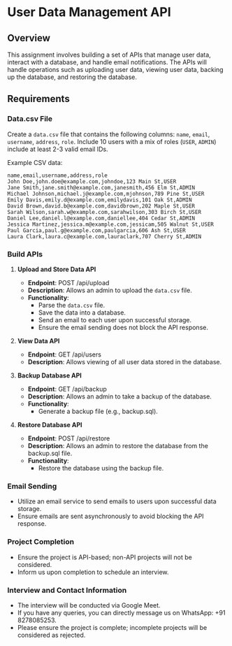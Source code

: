# User Data Management API

## Overview
This assignment involves building a set of APIs that manage user data, interact with a database, and handle email notifications. The APIs will handle operations such as uploading user data, viewing user data, backing up the database, and restoring the database.

## Requirements

### Data.csv File
Create a `data.csv` file that contains the following columns: `name`, `email`, `username`, `address`, `role`. Include 10 users with a mix of roles (`USER`, `ADMIN`) include at least 2-3 valid email IDs.

Example CSV data:
```
name,email,username,address,role
John Doe,john.doe@example.com,johndoe,123 Main St,USER
Jane Smith,jane.smith@example.com,janesmith,456 Elm St,ADMIN
Michael Johnson,michael.j@example.com,mjohnson,789 Pine St,USER
Emily Davis,emily.d@example.com,emilydavis,101 Oak St,ADMIN
David Brown,david.b@example.com,davidbrown,202 Maple St,USER
Sarah Wilson,sarah.w@example.com,sarahwilson,303 Birch St,USER
Daniel Lee,daniel.l@example.com,daniellee,404 Cedar St,ADMIN
Jessica Martinez,jessica.m@example.com,jessicam,505 Walnut St,USER
Paul Garcia,paul.g@example.com,paulgarcia,606 Ash St,USER
Laura Clark,laura.c@example.com,lauraclark,707 Cherry St,ADMIN
```

### Build APIs
1. **Upload and Store Data API**
   - **Endpoint**: POST /api/upload
   - **Description**: Allows an admin to upload the `data.csv` file.
   - **Functionality**:
     - Parse the `data.csv` file.
     - Save the data into a database.
     - Send an email to each user upon successful storage.
     - Ensure the email sending does not block the API response.

2. **View Data API**
   - **Endpoint**: GET /api/users
   - **Description**: Allows viewing of all user data stored in the database.

3. **Backup Database API**
   - **Endpoint**: GET /api/backup
   - **Description**: Allows an admin to take a backup of the database.
   - **Functionality**:
     - Generate a backup file (e.g., backup.sql).

4. **Restore Database API**
   - **Endpoint**: POST /api/restore
   - **Description**: Allows an admin to restore the database from the backup.sql file.
   - **Functionality**:
     - Restore the database using the backup file.

### Email Sending
- Utilize an email service to send emails to users upon successful data storage.
- Ensure emails are sent asynchronously to avoid blocking the API response.

### Project Completion
- Ensure the project is API-based; non-API projects will not be considered.
- Inform us upon completion to schedule an interview.

### Interview and Contact Information
- The interview will be conducted via Google Meet.
- If you have any queries, you can directly message us on WhatsApp: +91 8278085253.
- Please ensure the project is complete; incomplete projects will be considered as rejected.
